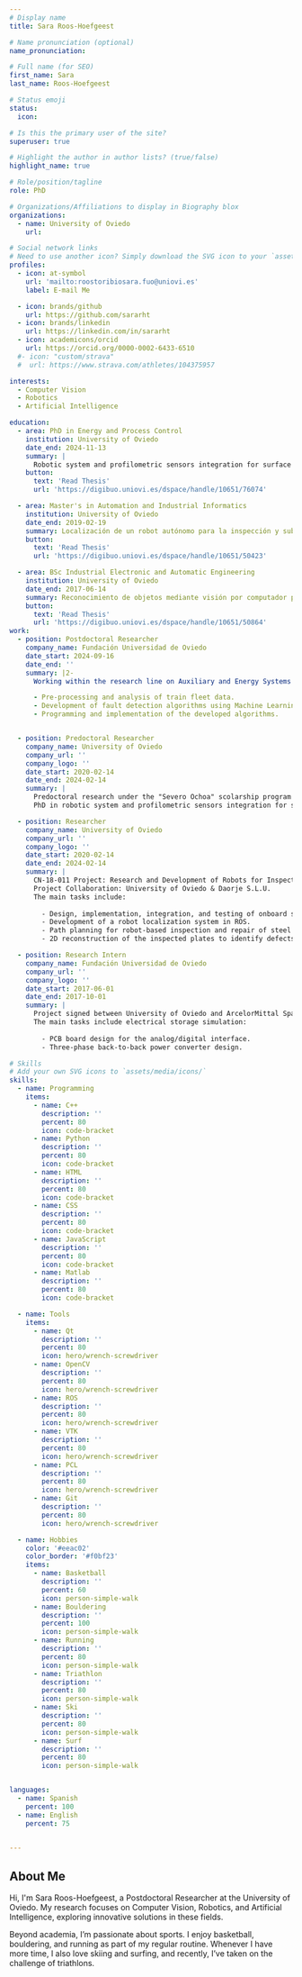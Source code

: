 ```yaml
---
# Display name
title: Sara Roos-Hoefgeest

# Name pronunciation (optional)
name_pronunciation:  

# Full name (for SEO)
first_name: Sara
last_name: Roos-Hoefgeest

# Status emoji
status:
  icon: 

# Is this the primary user of the site?
superuser: true

# Highlight the author in author lists? (true/false)
highlight_name: true

# Role/position/tagline
role: PhD

# Organizations/Affiliations to display in Biography blox
organizations:
  - name: University of Oviedo
    url:

# Social network links
# Need to use another icon? Simply download the SVG icon to your `assets/media/icons/` folder.
profiles:
  - icon: at-symbol
    url: 'mailto:roostoribiosara.fuo@uniovi.es'
    label: E-mail Me

  - icon: brands/github
    url: https://github.com/sararht
  - icon: brands/linkedin
    url: https://linkedin.com/in/sararht
  - icon: academicons/orcid
    url: https://orcid.org/0000-0002-6433-6510
  #- icon: "custom/strava"
  #  url: https://www.strava.com/athletes/104375957

interests:
  - Computer Vision
  - Robotics
  - Artificial Intelligence

education:
  - area: PhD in Energy and Process Control
    institution: University of Oviedo
    date_end: 2024-11-13
    summary: |
      Robotic system and profilometric sensors integration for surface defects detection in production lines.
    button:
      text: 'Read Thesis'
      url: 'https://digibuo.uniovi.es/dspace/handle/10651/76074'

  - area: Master's in Automation and Industrial Informatics
    institution: University of Oviedo
    date_end: 2019-02-19
    summary: Localización de un robot autónomo para la inspección y subsanación de imperfecciones en chapa gruesa
    button:
      text: 'Read Thesis'
      url: 'https://digibuo.uniovi.es/dspace/handle/10651/50423'

  - area: BSc Industrial Electronic and Automatic Engineering
    institution: University of Oviedo
    date_end: 2017-06-14
    summary: Reconocimiento de objetos mediante visión por computador para ayudas a invidentes
    button:
      text: 'Read Thesis'
      url: 'https://digibuo.uniovi.es/dspace/handle/10651/50864'
work:
  - position: Postdoctoral Researcher
    company_name: Fundación Universidad de Oviedo
    date_start: 2024-09-16
    date_end: ''
    summary: |2-
      Working within the research line on Auxiliary and Energy Systems for Railway Traction under the contract art. 60 LOSU ref. FUO-19-135, as part of the Railway Traction Chains research line developed by the Electric Drives and Power Converters (AECP) Research Group at the University of Oviedo. The main tasks include:

      - Pre-processing and analysis of train fleet data.
      - Development of fault detection algorithms using Machine Learning techniques.
      - Programming and implementation of the developed algorithms.


  - position: Predoctoral Researcher
    company_name: University of Oviedo
    company_url: ''
    company_logo: ''
    date_start: 2020-02-14
    date_end: 2024-02-14
    summary: |
      Predoctoral research under the "Severo Ochoa" scolarship program for research and teaching.
      PhD in robotic system and profilometric sensors integration for surface defects detection in production lines.

  - position: Researcher
    company_name: University of Oviedo
    company_url: ''
    company_logo: ''
    date_start: 2020-02-14
    date_end: 2024-02-14
    summary: |
      CN-18-011 Project: Research and Development of Robots for Inspecting and Repairing Heavy Steel Plates.
      Project Collaboration: University of Oviedo & Daorje S.L.U.
      The main tasks include:
      
        - Design, implementation, integration, and testing of onboard sensor systems for the robot.
        - Development of a robot localization system in ROS.
        - Path planning for robot-based inspection and repair of steel plates.
        - 2D reconstruction of the inspected plates to identify defects marked by an operator.

  - position: Research Intern
    company_name: Fundación Universidad de Oviedo
    company_url: ''
    company_logo: ''
    date_start: 2017-06-01
    date_end: 2017-10-01
    summary: |
      Project signed between University of Oviedo and ArcelorMittal Spain S.A.
      The main tasks include electrical storage simulation:
        
        - PCB board design for the analog/digital interface.
        - Three-phase back-to-back power converter design.

# Skills
# Add your own SVG icons to `assets/media/icons/`
skills:
  - name: Programming
    items:
      - name: C++
        description: ''
        percent: 80
        icon: code-bracket
      - name: Python
        description: ''
        percent: 80
        icon: code-bracket
      - name: HTML
        description: ''
        percent: 80
        icon: code-bracket
      - name: CSS
        description: ''
        percent: 80
        icon: code-bracket
      - name: JavaScript
        description: ''
        percent: 80
        icon: code-bracket
      - name: Matlab
        description: ''
        percent: 80
        icon: code-bracket

  - name: Tools
    items:
      - name: Qt
        description: ''
        percent: 80
        icon: hero/wrench-screwdriver
      - name: OpenCV
        description: ''
        percent: 80
        icon: hero/wrench-screwdriver
      - name: ROS
        description: ''
        percent: 80
        icon: hero/wrench-screwdriver
      - name: VTK
        description: ''
        percent: 80
        icon: hero/wrench-screwdriver
      - name: PCL
        description: ''
        percent: 80
        icon: hero/wrench-screwdriver
      - name: Git
        description: ''
        percent: 80
        icon: hero/wrench-screwdriver

  - name: Hobbies
    color: '#eeac02'
    color_border: '#f0bf23'
    items:
      - name: Basketball
        description: ''
        percent: 60
        icon: person-simple-walk
      - name: Bouldering
        description: ''
        percent: 100
        icon: person-simple-walk
      - name: Running
        description: ''
        percent: 80
        icon: person-simple-walk
      - name: Triathlon
        description: ''
        percent: 80
        icon: person-simple-walk
      - name: Ski
        description: ''
        percent: 80
        icon: person-simple-walk
      - name: Surf
        description: ''
        percent: 80
        icon: person-simple-walk


languages:
  - name: Spanish
    percent: 100
  - name: English
    percent: 75

 
---
```


## About Me

Hi, I'm Sara Roos-Hoefgeest, a Postdoctoral Researcher at the University of Oviedo. My research focuses on Computer Vision, Robotics, and Artificial Intelligence, exploring innovative solutions in these fields.

Beyond academia, I’m passionate about sports. I enjoy basketball, bouldering, and running as part of my regular routine. Whenever I have more time, I also love skiing and surfing, and recently, I’ve taken on the challenge of triathlons.